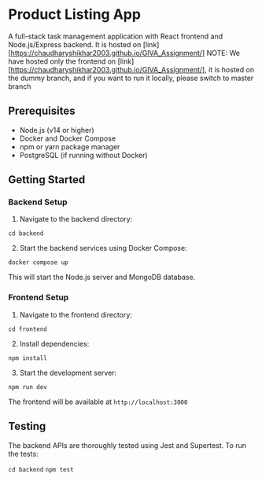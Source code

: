 # Product Listing App

A full-stack task management application with React frontend and Node.js/Express backend. It is hosted on  [link][https://chaudharyshikhar2003.github.io/GIVA_Assignment/]
NOTE: We have hosted only the frontend on [link][https://chaudharyshikhar2003.github.io/GIVA_Assignment/], it is hosted on the dummy branch, and if you want to run it locally, please switch to master branch

## Prerequisites

- Node.js (v14 or higher)
- Docker and Docker Compose
- npm or yarn package manager
- PostgreSQL (if running without Docker)

## Getting Started

### Backend Setup
1. Navigate to the backend directory:

` cd backend `


2. Start the backend services using Docker Compose:

` docker compose up `


This will start the Node.js server and MongoDB database.

### Frontend Setup
1. Navigate to the frontend directory:

` cd frontend `

2. Install dependencies:

` npm install `

3. Start the development server:

` npm run dev `


The frontend will be available at `http://localhost:3000`

## Testing

The backend APIs are thoroughly tested using Jest and Supertest. To run the tests:


` cd backend `
` npm test `
